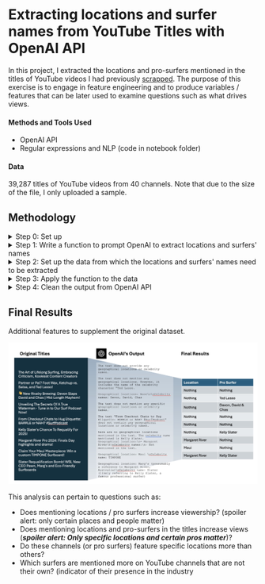 # Extracting locations and surfer names from YouTube Titles with OpenAI API
In this project, I extracted the locations and pro-surfers mentioned in the titles of YouTube videos I had previously [scrapped](https://github.com/daphteh/Scraping_Cleaning_EDA_Surfing_Videos/tree/a621dd743177ec2882fe509c1c138b4a9298a6c6).
The purpose of this exercise is to engage in feature engineering and to produce variables / features that can be later used to examine questions such as what drives views.



#### Methods and Tools Used ####
* OpenAI API
* Regular expressions and NLP
(code in notebook folder)



#### Data ####
39,287 titles of YouTube videos from 40 channels. Note that due to the size of the file, I only uploaded a sample. 


## Methodology
<details>
<summary> Step 0: Set up </summary>
      <br>
      <p>   Get your OpenAI API key</p>
      <p>   Install the necessary packages so OpenAI can run and also to clean the text </p>
      <br>
</details>

<details>   
<summary> Step 1: Write a function to prompt OpenAI to extract locations and surfers' names </summary>  
  <br>
</details>

<details>
<summary> Step 2: Set up the data from which the locations and surfers' names need to be extracted </summary>
  <br>
  <p>   Load the scrapped and cleaned data </p>
  <br>
</details>

<details>
<summary> Step 3: Apply the function to the data </summary>  
 <br>
</details>
 
<details>
<summary> Step 4: Clean the output from OpenAI API </summary>
   <br>
   <p>  Find patterns in the output produced by OpenAI </p>
   <p>  Remove stopwords and phrases </p>
   <p>  Address spelling errors and colloquialisms (e.g. Jeffrey's Bay = J-Bay) </p>
   <p>  Consider aggregating locations (e.g. Bingin, Padang Padang, Canggu and Uluwatu are all in Bali) </p>
   <p>  Consider creating an indicator variable for whether or not a location is even mentioned </p>
   <br>
</details>


## Final Results
Additional features to supplement the original dataset. 

<img width="1274" alt="Title_NER_OpenAI" src="https://github.com/daphteh/Extracting-locations-and-surfer-names-from-YouTube-Titles-with-OpenAI/blob/58ef1a48adcd51ebf004a425aa1f4dc3a0c5dc30/Images/Title_NER_OpenAI.png">


This analysis can pertain to questions such as:
- Does mentioning locations / pro surfers increase viewership? (spoiler alert: only certain places and people matter)
- Does mentioning locations and pro-surfers in the titles increase views (***spoiler alert: Only specific locations and certain pros matter***)?
- Do these channels (or pro surfers) feature specific locations more than others?
- Which surfers are mentioned more on YouTube channels that are not their own? (indicator of their presence in the industry

<br>
